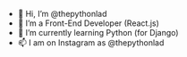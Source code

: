 - 👋 Hi, I’m @thepythonlad
- 👀 I’m a Front-End Developer (React.js)
- 🌱 I’m currently learning Python (for Django)
- 📫 I am on Instagram as @thepythonlad

<!---
thepythonlad/thepythonlad is a ✨ special ✨ repository because its `README.md` (this file) appears on your GitHub profile.
You can click the Preview link to take a look at your changes.
--->
